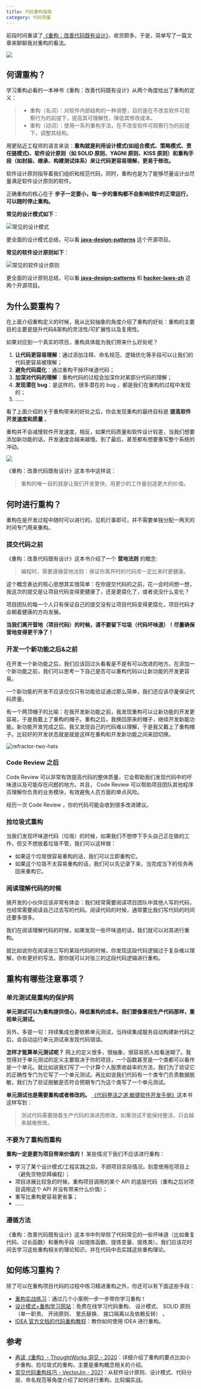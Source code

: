 ```yaml
---
title: 代码重构指南
category: 代码质量
---
```


前段时间重读了[《重构：改善代码既有设计》](https://book.douban.com/subject/30468597/)，收货颇多。于是，简单写了一篇文章来聊聊我对重构的看法。

![](./images/generated/image-20220311155746549.png)

## 何谓重构？

学习重构必看的一本神书《重构：改善代码既有设计》从两个角度给出了重构的定义：

> - 重构（名词）：对软件内部结构的一种调整，目的是在不改变软件可观察行为的前提下，提高其可理解性，降低其修改成本。
> - 重构（动词）：使用一系列重构手法，在不改变软件可观察行为的前提下，调整其结构。

用更贴近工程师的语言来说：**重构就是利用设计模式(如组合模式、策略模式、责任链模式)、软件设计原则（如 SOLID 原则、YAGNI 原则、KISS 原则）和重构手段（如封装、继承、构建测试体系）来让代码更容易理解，更易于修改。**

软件设计原则指导着我们组织和规范代码，同时，重构也是为了能够尽量设计出尽量满足软件设计原则的软件。

正确重构的核心在于 **步子一定要小，每一步的重构都不会影响软件的正常运行，可以随时停止重构。**

**常见的设计模式如下**：

![常见的设计模式](./images/generated/common-design-patterns.png)

更全面的设计模式总结，可以看 **[java-design-patterns](https://github.com/iluwatar/java-design-patterns)** 这个开源项目。

**常见的软件设计原则如下**：

![常见的软件设计原则](./images/generated/programming-principles%20.png)

更全面的设计原则总结，可以看 **[java-design-patterns](https://github.com/iluwatar/java-design-patterns)** 和 **[hacker-laws-zh](https://github.com/nusr/hacker-laws-zh)** 这两个开源项目。

## 为什么要重构？

在上面介绍重构定义的时候，我从比较抽象的角度介绍了重构的好处：重构的主要目的主要是提升代码&架构的灵活性/可扩展性以及复用性。

如果对应到一个真实的项目，重构具体能为我们带来什么好处呢？

1. **让代码更容易理解**：通过添加注释、命名规范、逻辑优化等手段可以让我们的代码更容易被理解；
2. **避免代码腐化**：通过重构干掉坏味道代码；
3. **加深对代码的理解**：重构代码的过程会加深你对某部分代码的理解；
4. **发现潜在 bug**：是这样的，很多潜在的 bug ，都是我们在重构的过程中发现的；
5. ......

看了上面介绍的关于重构带来的好处之后，你会发现重构的最终目标是 **提高软件开发速度和质量** 。

重构并不会减慢软件开发速度，相反，如果代码质量和软件设计较差，当我们想要添加新功能的话，开发速度会越来越慢。到了最后，甚至都有想要重写整个系统的冲动。

![](./images/generated/bad&good-design.png)

《重构：改善代码既有设计》这本书中这样说：

> 重构的唯一目的就是让我们开发更快，用更少的工作量创造更大的价值。

## 何时进行重构？

重构在是开发过程中随时可以进行的，见机行事即可，并不需要单独分配一两天的时间专门用来重构。

### 提交代码之前

《重构：改善代码既有设计》这本书介绍了一个 **营地法则** 的概念:

> 编程时，需要遵循营地法则：保证你离开时的代码库一定比来时更健康。

这个概念表达的核心思想其实很简单：在你提交代码的之前，花一会时间想一想，我这次的提交是让项目代码变得更健康了，还是更腐化了，或者说没什么变化？

项目团队的每一个人只有保证自己的提交没有让项目代码变得更腐化，项目代码才会朝着健康的方向发展。

**当我们离开营地（项目代码）的时候，请不要留下垃圾（代码坏味道）！尽量确保营地变得更干净了！**

### 开发一个新功能之后&之前

在开发一个新功能之后，我们应该回过头看看是不是有可以改进的地方。在添加一个新功能之前，我们可以思考一下自己是否可以重构代码以让新功能的开发更容易。

一个新功能的开发不应该仅仅只有功能验证通过那么简单，我们还应该尽量保证代码质量。

有一个两顶帽子的比喻：在我开发新功能之前，我发现重构可以让新功能的开发更容易，于是我戴上了重构的帽子。重构之后，我换回原来的帽子，继续开发新能功能。新功能开发完成之后，我又发现自己的代码难以理解，于是我又戴上了重构帽子。比较好的开发状态就是就是这样在重构和开发新功能之间来回切换。

![refractor-two-hats](./images/generated/refractor-two-hats.png)

### Code Review 之后

Code Review 可以非常有效提高代码的整体质量，它会帮助我们发现代码中的坏味道以及可能存在问题的地方。并且， Code Review 可以帮助项目团队其他程序员理解你负责的业务模块，有效避免人员方面的单点风险。

经历一次 Code Review ，你的代码可能会收到很多改进建议。

### 捡垃圾式重构

当我们发现坏味道代码（垃圾）的时候，如果我们不想停下手头自己正在做的工作，但又不想放着垃圾不管，我们可以这样做：

- 如果这个垃圾很容易重构的话，我们可以立即重构它。
- 如果这个垃圾不太容易重构的话，我们可以先记录下来，当完成当下的任务再回来重构它。

### 阅读理解代码的时候

搞开发的小伙伴应该非常有体会：我们经常需要阅读项目团队中其他人写的代码，也经常需要阅读自己过去写的代码。阅读代码的时候，通常要比我们写代码的时间还要多很多。

我们在阅读理解代码的时候，如果发现一些坏味道的话，我们就可以对其进行重构。

就比如说你在阅读张三写的某段代码的时候，你发现这段代码逻辑过于复杂难以理解，你有更好的写法，那你就可以对张三的这段代码逻辑进行重构。

## 重构有哪些注意事项？

### 单元测试是重构的保护网

**单元测试可以为重构提供信心，降低重构的成本。我们要像重视生产代码那样，重视单元测试。**

另外，多提一句：持续集成也要依赖单元测试，当持续集成服务自动构建新代码之后，会自动运行单元测试来发现代码错误。

**怎样才能算单元测试呢？** 网上的定义很多，很抽象，很容易把人给看迷糊了。我觉得对于单元测试的定义主要取决于你的项目，一个函数甚至是一个类都可以看作是一个单元。就比如说我们写了一个计算个人股票收益率的方法，我们为了验证它的正确性专门为它写了一个单元测试。再比如说我们代码有一个类专门负责数据脱敏，我们为了验证脱敏是否符合预期专门为这个类写了一个单元测试。

**单元测试也是需要重构或者修改的。** [《代码整洁之道:敏捷软件开发手册》](https://book.douban.com/subject/4199741/)这本书这样写到：

> 测试代码需要随着生产代码的演进而修改，如果测试不能保持整洁，只会越来越难修改。

### 不要为了重构而重构

**重构一定是要为项目带来价值的！** 某些情况下我们不应该进行重构：

- 学习了某个设计模式/工程实践之后，不顾项目实际情况，刻意使用在项目上（避免货物崇拜编程）；
- 项目进展比较急的时候，重构项目调用的某个 API 的底层代码（重构之后对项目调用这个 API 并没有带来什么价值）；
- 重写比重构更容易更省事；
- ......

### 遵循方法

《重构：改善代码既有设计》这本书中列举除了代码常见的一些坏味道（比如重复代码、过长函数）和重构手段（如提炼函数、提炼变量、提炼类）。我们应该花时间去学习这些重构相关的理论知识，并在代码中去实践这些重构理论。

## 如何练习重构？

除了可以在重构项目代码的过程中练习精进重构之外，你还可以有下面这些手段：

- [重构实战练习](https://linesh.gitbook.io/refactoring/)：通过几个小案例一步一步带你学习重构！
- [设计模式+重构学习网站](https://refactoringguru.cn/)：免费在线学习代码重构、 设计模式、 SOLID 原则 （单一职责、 开闭原则、 里氏替换、 接口隔离以及依赖反转） 。
- [IDEA 官方文档的代码重构教程](https://www.jetbrains.com/help/idea/refactoring-source-code.html#popular-refactorings)：教你如何使用 IDEA 进行重构。

## 参考

- [再读《重构》- ThoughtWorks 洞见 - 2020](https://insights.thoughtworks.cn/reread-refactoring/)：详细介绍了重构的要点比如小步重构、捡垃圾式的重构，主要是重构概念相关的介绍。
- [常见代码重构技巧 - VectorJin - 2021](https://juejin.cn/post/6954378167947624484)：从软件设计原则、设计模式、代码分层、命名规范等角度介绍了如何进行重构，比较偏实战。